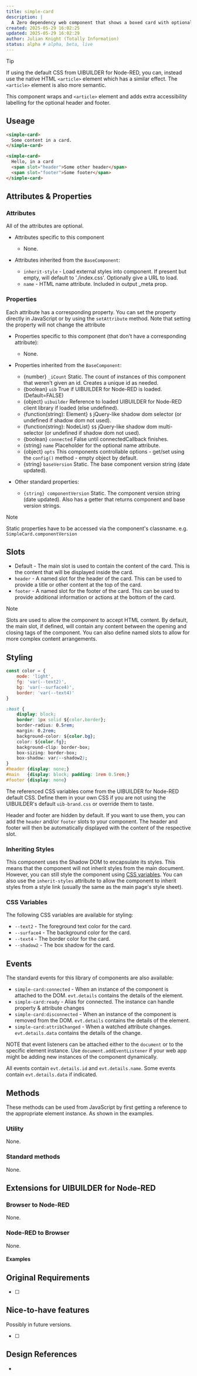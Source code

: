 ```yaml
---
title: simple-card
description: |
  A Zero dependency web component that shows a boxed card with optional header and footer.
created: 2025-05-29 16:02:25
updated: 2025-05-29 16:02:29
author: Julian Knight (Totally Information)
status: alpha # alpha, beta, live
---
```


> [!TIP]
> If using the default CSS from UIBUILDER for Node-RED, you can, instead use the native HTML `<article>` element which has a similar effect. The `<article>` element is also more semantic.
>
> This component wraps and `<article>` element and adds extra accessibility labelling for the optional header and footer.

## Useage

```html
<simple-card>
  Some content in a card.
</simple-card>
```

```html
<simple-card>
  Hello, in a card
  <span slot="header">Some other header</span>
  <span slot="footer">Some footer</span>
</simple-card>
```

## Attributes & Properties

### Attributes

All of the attributes are optional.

* Attributes specific to this component

  * None.

* Attributes inherited from the `BaseComponent`:

  * `inherit-style` - Load external styles into component. If present but empty, will default to './index.css'. Optionally give a URL to load.
  * `name` - HTML name attribute. Included in output _meta prop.

### Properties

Each attribute has a corresponding property. You can set the property directly in JavaScript or by using the `setAttribute` method. Note that setting the property will not change the attribute

* Properties specific to this component (that don't have a corresponding attribute):

  * None.

* Properties inherited from the `BaseComponent`:

  * {number} `_iCount` Static. The count of instances of this component that weren't given an id. Creates a unique id as needed.
  * {boolean} `uib` True if UIBUILDER for Node-RED is loaded. (Default=FALSE)
  * {object} `uibuilder` Reference to loaded UIBUILDER for Node-RED client library if loaded (else undefined).
  * {function(string): Element} `$` jQuery-like shadow dom selector (or undefined if shadow dom not used).
  * {function(string): NodeList} `$$`  jQuery-like shadow dom multi-selector (or undefined if shadow dom not used).
  * {boolean} `connected` False until connectedCallback finishes.
  * {string} `name` Placeholder for the optional name attribute.
  * {object} `opts` This components controllable options - get/set using the `config()` method - empty object by default.
  * {string} `baseVersion` Static. The base component version string (date updated).

* Other standard properties:

  * `{string} componentVersion` Static. The component version string (date updated). Also has a getter that returns component and base version strings.

> [!NOTE]
> Static properties have to be accessed via the component's classname. e.g. `SimpleCard.componentVersion`

## Slots

* Default - The main slot is used to contain the content of the card. This is the content that will be displayed inside the card.
* `header` - A named slot for the header of the card. This can be used to provide a title or other content at the top of the card.
* `footer` - A named slot for the footer of the card. This can be used to provide additional information or actions at the bottom of the card.

> [!NOTE]
> Slots are used to allow the component to accept HTML content. By default, the main slot, if defined, will contain any content between the opening and closing tags of the component. You can also define named slots to allow for more complex content arrangements.

## Styling

```js
const color = {
    mode: 'light',
    fg: 'var(--text2)',
    bg: 'var(--surface4)',
    border: 'var(--text4)'
}
```

```css
:host {
    display: block;
    border: 1px solid ${color.border};
    border-radius: 0.5rem;
    margin: 0.2rem;
    background-color: ${color.bg};
    color: ${color.fg};
    background-clip: border-box;
    box-sizing: border-box;
    box-shadow: var(--shadow2);
}
#header {display: none;}
#main   {display: block; padding: 1rem 0.5rem;}
#footer {display: none}
```

The referenced CSS variables come from the UIBUILDER for Node-RED default CSS. Define them in your own CSS if you are not using the UIBUILDER's default `uib-brand.css` or override them to taste.

Header and footer are hidden by default. If you want to use them, you can add the `header` and/or `footer` slots to your component. The header and footer will then be automatically displayed with the content of the respective slot.

### Inheriting Styles

This component uses the Shadow DOM to encapsulate its styles. This means that the component will not inherit styles from the main document. However, you can still style the component using [CSS variables](https://developer.mozilla.org/en-US/docs/Web/CSS/Using_CSS_custom_properties). You can also use the `inherit-styles` attribute to allow the component to inherit styles from a style link (usually the same as the main page's style sheet).

### CSS Variables

The following CSS variables are available for styling:

* `--text2` - The foreground text color for the card.
* `--surface4` - The background color for the card.
* `--text4` - The border color for the card.
* `--shadow2` - The box shadow for the card.

## Events

The standard events for this library of components are also available:

* `simple-card:connected` - When an instance of the component is attached to the DOM. `evt.details` contains the details of the element.
* `simple-card:ready` - Alias for connected. The instance can handle property & attribute changes
* `simple-card:disconnected` - When an instance of the component is removed from the DOM. `evt.details` contains the details of the element.
* `simple-card:attribChanged` - When a watched attribute changes. `evt.details.data` contains the details of the change.

NOTE that event listeners can be attached either to the `document` or to the specific element instance. Use `document.addEventListener` if your web app might be adding new instances of the component dynamically.

All events contain `evt.details.id` and `evt.details.name`. Some events contain `evt.details.data` if indicated.

## Methods

These methods can be used from JavaScript by first getting a reference to the appropriate element instance. As shown in the examples.

### Utility

None.

### Standard methods

None.

## Extensions for UIBUILDER for Node-RED

### Browser to Node-RED

None.

### Node-RED to Browser

None.

#### Examples



## Original Requirements

* [ ] 

## Nice-to-have features

Possibly in future versions.

* [ ] 


## Design References

* 
